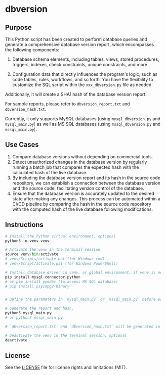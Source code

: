 # dbversion

## Purpose

This Python script has been created to perform database queries and generate a comprehensive database version report, which encompasses the following components:

1. Database schema elements, including tables, views, stored procedures, triggers, indexes, check constraints, unique constraints, and more.

1. Configuration data that directly influences the program's logic, such as code tables, rules, workflows, and so forth. You have the flexibility to customize the SQL script within the `xxx_dbversion.py` file as needed.

Additionally, it will create a SHA1 hash of the database version report.

For sample reports, please refer to `dbversion_report.txt` and `dbversion_hash.txt`.

Currently, it only supports MySQL databases (using `mysql_dbversion.py` and `mysql_main.py`) as well as MS SQL databases (using `mssql_dbversion.py` and `mssql_main.py`).

## Use Cases

1. Compare database versions without depending on commercial tools.
1. Detect unauthorized changes in the database version by regularly running a batch job that compares the expected hash with the calculated hash of the live database.
1. By including the database version report and its hash in the source code repository, we can establish a connection between the database version and the source code, facilitating version control of the database.
1. Ensure that the database version is accurately updated to the desired state after making any changes. This process can be automated within a CI/CD pipeline by comparing the hash in the source code repository with the computed hash of the live database following modifications.
 
 
## Instructions
```python 
# Install the Python virtual environment, optional
python3 -m venv venv

# Activate the venv in the terminal session
source venv/bin/activate
# venv/Scripts/activate.bat (for Windows cmd)
# venv/Script/activate.ps1 (for Windows PowerShell)

# Install database driver in venv, or global environment, if venv is not activated
pip install mysql-connector-python
# or pip install pyodbc (to access MS SQL database)
# pip install psycopg2-binary


# Define the parameters in `mysql_main.py` or `mssql_main.py` before use

# Generate the report and hash.
python3 mysql_main.py
# or python3 mssql_main.py

# `dbversion_report.txt` and `dbversion_hash.txt` will be generated in the working directory

# Deactivate the venv in the terminal session, optional 
deactivate
```
 
 ## License
 See the [LICENSE](LICENSE.md) file for license rights and limitations (MIT).
